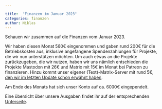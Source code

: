 ```yaml
---

title:  "Finanzen im Januar 2023"
categories: finanzen
author: Niklas
---
```

Schauen wir zusammen auf die Finanzen vom Januar 2023.

Wir haben diesen Monat 560€ eingenommen und gaben rund 200€ für die Betriebskosten aus, inklusive angefangene Spendenzahlungen für Projekte, die wir nun unterstützen möchten.
Um auch etwas an die Projekte zurückzugeben, die wir nutzen, haben wir uns nämlich entschieden die Projekte Mastodon mit 26€ und Matrix mit 15€ im Monat bei Patreon zu finanzieren.
Hinzu kommt unser eigener (Text)-Matrix-Server mit rund 5€, [den wir im letzten Update schon erwähnt haben](https://blog.norden.social/update/2023/02/01/monatsupdate.html).

Am Ende des Monats hat sich unser Konto auf ca. 6000€ eingependelt.

Eine übersicht über unsere Ausgaben findet ihr auf der entsprechenden [Unterseite](https://blog.norden.social/finanzielles).
